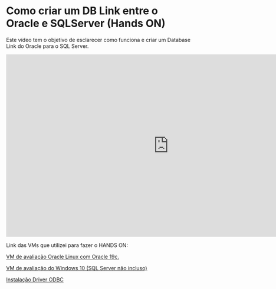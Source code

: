 # Como criar um DB Link entre o Oracle e SQLServer (Hands ON)


Este vídeo tem o objetivo de esclarecer como funciona e criar um Database Link do Oracle para o SQL Server.

<iframe width="880" height="494" src="https://www.youtube.com/embed/0aTWqTcCwfs" frameborder="0" align="center"; allow="accelerometer; autoplay; clipboard-write; encrypted-media; gyroscope; picture-in-picture" allowfullscreen></iframe>

 
Link das VMs que utilizei para fazer o HANDS ON:

[VM de avaliação Oracle Linux com Oracle 19c.](https://www.oracle.com/database/technologies/databaseappdev-vm.html)

[VM de avaliação do Windows 10 (SQL Server não incluso)](https://developer.microsoft.com/pt-br/windows/downloads/virtual-machines/)

[Instalação Driver ODBC](https://oracle-base.com/articles/linux/create-an-odbc-dsn-on-linux)
